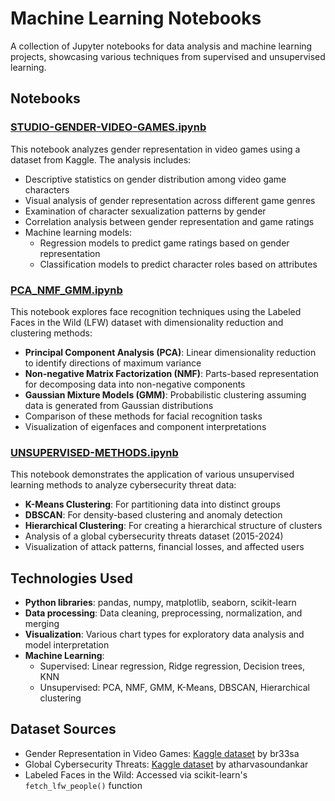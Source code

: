 # Machine Learning Notebooks

A collection of Jupyter notebooks for data analysis and machine learning projects, showcasing various techniques from supervised and unsupervised learning.

## Notebooks

### [STUDIO-GENDER-VIDEO-GAMES.ipynb](STUDIO-GENDER-VIDEO-GAMES.ipynb)

This notebook analyzes gender representation in video games using a dataset from Kaggle. The analysis includes:

- Descriptive statistics on gender distribution among video game characters
- Visual analysis of gender representation across different game genres
- Examination of character sexualization patterns by gender
- Correlation analysis between gender representation and game ratings
- Machine learning models:
  - Regression models to predict game ratings based on gender representation
  - Classification models to predict character roles based on attributes

### [PCA_NMF_GMM.ipynb](PCA_NMF_GMM.ipynb) 

This notebook explores face recognition techniques using the Labeled Faces in the Wild (LFW) dataset with dimensionality reduction and clustering methods:

- **Principal Component Analysis (PCA)**: Linear dimensionality reduction to identify directions of maximum variance
- **Non-negative Matrix Factorization (NMF)**: Parts-based representation for decomposing data into non-negative components
- **Gaussian Mixture Models (GMM)**: Probabilistic clustering assuming data is generated from Gaussian distributions
- Comparison of these methods for facial recognition tasks
- Visualization of eigenfaces and component interpretations

### [UNSUPERVISED-METHODS.ipynb](UNSUPERVISED-METHODS.ipynb)

This notebook demonstrates the application of various unsupervised learning methods to analyze cybersecurity threat data:

- **K-Means Clustering**: For partitioning data into distinct groups
- **DBSCAN**: For density-based clustering and anomaly detection
- **Hierarchical Clustering**: For creating a hierarchical structure of clusters
- Analysis of a global cybersecurity threats dataset (2015-2024)
- Visualization of attack patterns, financial losses, and affected users

## Technologies Used

- **Python libraries**: pandas, numpy, matplotlib, seaborn, scikit-learn
- **Data processing**: Data cleaning, preprocessing, normalization, and merging
- **Visualization**: Various chart types for exploratory data analysis and model interpretation
- **Machine Learning**: 
  - Supervised: Linear regression, Ridge regression, Decision trees, KNN
  - Unsupervised: PCA, NMF, GMM, K-Means, DBSCAN, Hierarchical clustering

## Dataset Sources

- Gender Representation in Video Games: [Kaggle dataset](https://www.kaggle.com/datasets/br33sa/gender-representation-in-video-games) by br33sa
- Global Cybersecurity Threats: [Kaggle dataset](https://www.kaggle.com/datasets/atharvasoundankar/global-cybersecurity-threats-2015-2024) by atharvasoundankar
- Labeled Faces in the Wild: Accessed via scikit-learn's `fetch_lfw_people()` function
